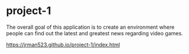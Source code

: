 # project-1

The overall goal of this application is to create an environment where people can find out the latest and greatest news regarding video games. 

https://jrman523.github.io/project-1/index.html
